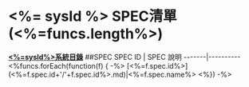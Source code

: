 # <%= sysId %> SPEC清單 (<%=funcs.length%>)

**[<%=sysId%>系統目錄](wiki.html#!<%=sysId%>/sds/index.md)**
##SPEC
SPEC ID | SPEC 說明
-------|----------
<%funcs.forEach(function(f) { -%>
[<%=f.spec.id%>](<%=f.spec.id+'/'+f.spec.id%>.md)|<%=f.spec.name%>
<%}) -%>